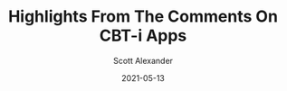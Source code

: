 ---
layout: podcast
title: "Highlights From The Comments On CBT-i Apps"
author: Scott Alexander
description: https://astralcodexten.substack.com/p/highlights-from-the-comments-on-cbt
date: 2021-05-13
length: 1462014
duration: 365
guid: highlights-from-the-comments-on-cbt
---